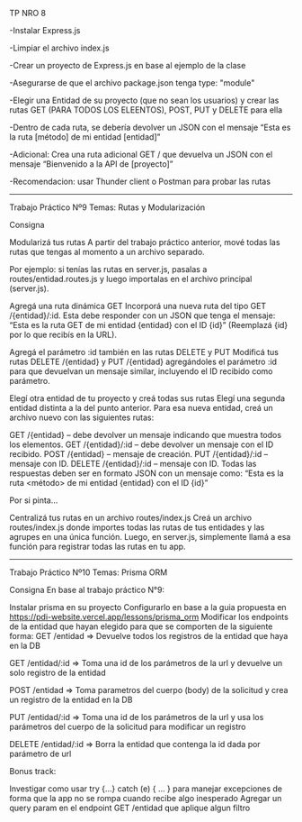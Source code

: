 TP NRO 8

-Instalar Express.js

-Limpiar el archivo index.js

-Crear un proyecto de Express.js en base al ejemplo de la clase

-Asegurarse de que el archivo package.json tenga type: "module"

-Elegir una Entidad de su proyecto (que no sean los usuarios) y crear las rutas GET (PARA TODOS LOS ELEENTOS), POST, PUT y DELETE para ella 

-Dentro de cada ruta, se debería devolver un JSON con el mensaje “Esta es la ruta [método] de mi entidad [entidad]”

-Adicional: Crea una ruta adicional GET / que devuelva un JSON con el mensaje “Bienvenido a la API de [proyecto]”

-Recomendacion:  usar Thunder client o Postman para probar las rutas

---------------------------------------------------------------------------------------------------------------------------------------------------
Trabajo Práctico Nº9
Temas: Rutas y Modularización

Consigna

Modularizá tus rutas A partir del trabajo práctico anterior, mové todas las rutas que tengas al momento a un archivo separado.

Por ejemplo: si tenías las rutas en server.js, pasalas a routes/entidad.routes.js y luego importalas en el archivo principal (server.js).

Agregá una ruta dinámica GET Incorporá una nueva ruta del tipo GET /{entidad}/:id. Esta debe responder con un JSON que tenga el mensaje: “Esta es la ruta GET de mi entidad {entidad} con el ID {id}” (Reemplazá {id} por lo que recibís en la URL).

Agregá el parámetro :id también en las rutas DELETE y PUT Modificá tus rutas DELETE /{entidad} y PUT /{entidad} agregándoles el parámetro :id para que devuelvan un mensaje similar, incluyendo el ID recibido como parámetro.

Elegí otra entidad de tu proyecto y creá todas sus rutas Elegí una segunda entidad distinta a la del punto anterior. Para esa nueva entidad, creá un archivo nuevo con las siguientes rutas:

GET /{entidad} – debe devolver un mensaje indicando que muestra todos los elementos.
GET /{entidad}/:id – debe devolver un mensaje con el ID recibido.
POST /{entidad} – mensaje de creación.
PUT /{entidad}/:id – mensaje con ID.
DELETE /{entidad}/:id – mensaje con ID.
Todas las respuestas deben ser en formato JSON con un mensaje como: “Esta es la ruta <método> de mi entidad {entidad} con el ID {id}”

Por si pinta…

Centralizá tus rutas en un archivo routes/index.js
Creá un archivo routes/index.js donde importes todas las rutas de tus entidades y las agrupes en una única función. Luego, en server.js, simplemente llamá a esa función para registrar todas las rutas en tu app.

---------------------------------------------------------------------------------------------------------------------------------------------------

Trabajo Práctico Nº10
Temas: Prisma ORM

Consigna En base al trabajo práctico N°9:

Instalar prisma en su proyecto
Configurarlo en base a la guia propuesta en https://pdi-website.vercel.app/lessons/prisma_orm
Modificar los endpoints de la entidad que hayan elegido para que se comporten de la siguiente forma:
GET /entidad => Devuelve todos los registros de la entidad que haya en la DB

GET /entidad/:id => Toma una id de los parámetros de la url y devuelve un solo registro de la entidad

POST /entidad => Toma parametros del cuerpo (body) de la solicitud y crea un registro de la entidad en la DB

PUT /entidad/:id => Toma una id de los parámetros de la url y usa los parámetros del cuerpo de la solicitud para modificar un registro

DELETE /entidad/:id => Borra la entidad que contenga la id dada por parámetro de url

Bonus track:

Investigar como usar try {…} catch (e) { … } para manejar excepciones de forma que la app no se rompa cuando recibe algo inesperado
Agregar un query param en el endpoint GET /entidad que aplique algun filtro
